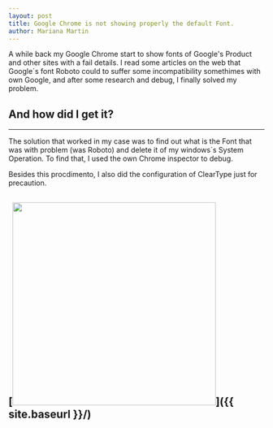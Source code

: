 ```yaml
---
layout: post
title: Google Chrome is not showing properly the default Font.
author: Mariana Martin
---
```


A while back my Google Chrome start to show fonts of Google's Product and other sites with a fail details.
I read some articles on the web that Google´s font  Roboto could to suffer some incompatibility somethimes with own Google, and after some research and debug, I finally solved my problem.


## And how did I get it?
-----

The solution that worked in my case was to find out what is the Font that was with problem (was Roboto) and delete it of my windows´s System Operation.
To find that, I used the own Chrome inspector to debug.

Besides this procdimento, I also did the configuration of ClearType just for precaution.

[<img src="{{ site.baseurl }}/images/Google_Roboto.jpg" alt="" style="width: 400px;"/>]({{ site.baseurl }}/)
-----
